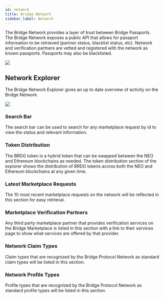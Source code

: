 ```yaml
---
id: network
title: Bridge Network
sidebar_label: Network
---
```


The Bridge Network provides a layer of trust between Bridge Passports.  The Bridge Network exposes a public API that allows for passport information to be retrieved (partner status, blacklist status, etc).  Network and verification partners are vetted and registered with the network as known passports.  Passports may also be blacklisted.

<img class='centered' src='/img/network.jpg'></img>

## Network Explorer
The Bridge Network Explorer gives an up to date overview of activity on the Bridge Network.

<img class='centered' src='/img/explorer/explorer.jpg'></img>

### Search Bar
The search bar can be used to search for any marketplace request by id to view the status and relevant information.

### Token Distribution
The BRDG token is a hybrid token that can be swapped between the NEO and Ethereum blockchains as needed. The token distribution section of the explorer shows the distribution of BRDG tokens across both the NEO and Ethereum blockchains at any given time.  

### Latest Marketplace Requests
The 10 most recent marketplace requests on the network will be reflected in this section for easy retrieval.

### Marketplace Verification Partners
Any third party marketplace partner that provides verification services on the Bridge Marketplace is listed in this section with a link to their services page to show what services are offered by that provider.

### Network Claim Types
Claim types that are recognized by the Bridge Protocol Network as standard claim types will be listed in this section.

### Network Profile Types
Profile types that are recognized by the Bridge Protocol Network as standard profile types will be listed in this section.